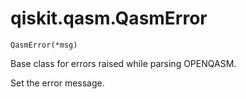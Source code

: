 # qiskit.qasm.QasmError



`QasmError(*msg)`

Base class for errors raised while parsing OPENQASM.

Set the error message.
